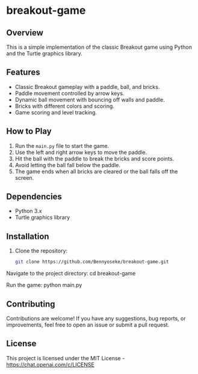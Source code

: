 # breakout-game


## Overview

This is a simple implementation of the classic Breakout game using Python and the Turtle graphics library.

## Features

- Classic Breakout gameplay with a paddle, ball, and bricks.
- Paddle movement controlled by arrow keys.
- Dynamic ball movement with bouncing off walls and paddle.
- Bricks with different colors and scoring.
- Game scoring and level tracking.

## How to Play

1. Run the `main.py` file to start the game.
2. Use the left and right arrow keys to move the paddle.
3. Hit the ball with the paddle to break the bricks and score points.
4. Avoid letting the ball fall below the paddle.
5. The game ends when all bricks are cleared or the ball falls off the screen.

## Dependencies

- Python 3.x
- Turtle graphics library

## Installation

1. Clone the repository:

   ```bash
   git clone https://github.com/Bennyoseke/breakout-game.git
   
Navigate to the project directory:
cd breakout-game

Run the game:
python main.py

## Contributing
Contributions are welcome! If you have any suggestions, bug reports, or improvements, feel free to open an issue or submit a pull request.

## License
This project is licensed under the MIT License - https://chat.openai.com/c/LICENSE

